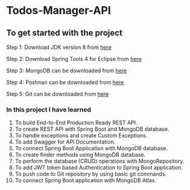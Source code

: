 # Todos-Manager-API

## To get started with the project 

Step 1: Download JDK version 8 from [here](https://www.oracle.com/in/java/technologies/javase/javase8-archive-downloads.html)

Step 2: Download Spring Tools 4 for Eclipse from [here](https://spring.io/tools)

Step 3: MongoDB can be downloaded from [here](https://www.mongodb.com/try/download/community)

Step 4: Postman can be downloaded from [here](https://www.postman.com/downloads/)

Step 5: Git can be downloaded from [here](https://git-scm.com/download/win)

### In this project I have learned

1. To build End-to-End Production Ready REST API.
2. To create REST API with Spring Boot and MongoDB database.
3. To handle exceptions and create Custom Exceptions.
4. To add Swagger for API Documentation.
5. To connect Spring Boot Application with MongoDB database.
6. To create finder methods using MongoDB database.
7. To perform the database (CRUD) operations with MongoRepository.
8. To add JWT token based Authentication to Spring Boot application.
9. To push code to Git repository by using basic git commands.
10. To connect Spring Boot application with MongoDB Atlas.
